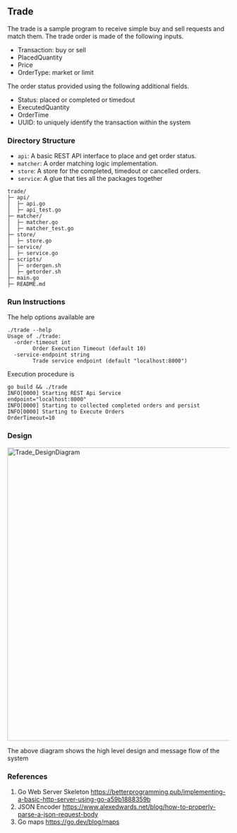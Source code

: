 ## Trade
The trade is a sample program to receive simple buy and sell requests and match them.
The trade order is made of the following inputs.
* Transaction: buy or sell
* PlacedQuantity
* Price
* OrderType: market or limit

The order status provided using the following additional fields.
* Status: placed or completed or timedout
* ExecutedQuantity
* OrderTime
* UUID: to uniquely identify the transaction within the system

### Directory Structure

- `api`: A basic REST API interface to place and get order status.
- `matcher`: A order matching logic implementation.
- `store`: A store for the completed, timedout or cancelled orders.
- `service`: A glue that ties all the packages together

```
trade/
├─ api/
│  ├─ api.go
│  ├─ api_test.go
├─ matcher/
│  ├─ matcher.go
│  ├─ matcher_test.go
├─ store/
│  ├─ store.go
├─ service/
│  ├─ service.go
├─ scripts/
│  ├─ ordergen.sh
│  ├─ getorder.sh
├─ main.go
├─ README.md
```

### Run Instructions

The help options available are
```
./trade --help
Usage of ./trade:
  -order-timeout int
        Order Execution Timeout (default 10)
  -service-endpoint string
        Trade service endpoint (default "localhost:8000")
```

Execution procedure is
```
go build && ./trade 
INFO[0000] Starting REST Api Service                     endpoint="localhost:8000"
INFO[0000] Starting to collected completed orders and persist 
INFO[0000] Starting to Execute Orders                    OrderTimeout=10
```

### Design
<img width="664" alt="Trade_DesignDiagram" src="https://user-images.githubusercontent.com/16254163/184537116-9b75c9f9-f574-4547-95d9-fd02cdae4fdf.png">

The above diagram shows the high level design and message flow of the system


### References
1. Go Web Server Skeleton https://betterprogramming.pub/implementing-a-basic-http-server-using-go-a59b1888359b
2. JSON Encoder https://www.alexedwards.net/blog/how-to-properly-parse-a-json-request-body
3. Go maps https://go.dev/blog/maps
